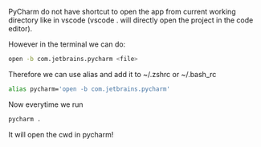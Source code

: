 PyCharm do not have shortcut to open the app from current working directory like in vscode (vscode . will directly open the project in the code editor). 

However in the terminal we can do:
   ```bash
   open -b com.jetbrains.pycharm <file>
```
Therefore we can use alias and add it to  ~/.zshrc or ~/.bash_rc

  ```bash
alias pycharm='open -b com.jetbrains.pycharm'
```	

Now everytime we run 

```bash
pycharm .
```

It will open the cwd in pycharm! 


